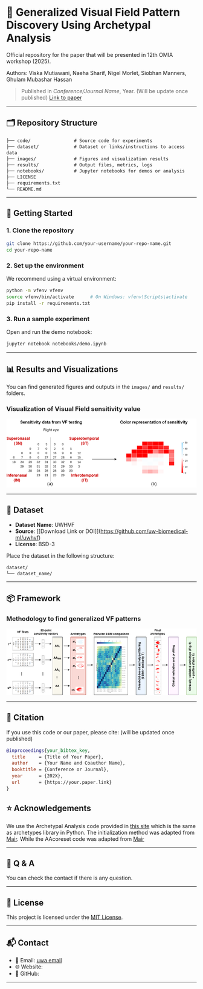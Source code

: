 # 📄 Generalized Visual Field Pattern Discovery Using Archetypal Analysis
Official repository for the paper that will be presented in 12th OMIA workshop (2025).

Authors: Viska Mutiawani, Naeha Sharif, Nigel Morlet, Siobhan Manners, Ghulam Mubashar Hassan 
> Published in *Conference/Journal Name*, Year.  (Will be update once published)
> [Link to paper](https://doi.org/xxx) 

---

## 🗂️ Repository Structure

```plaintext
├── code/                # Source code for experiments
├── dataset/             # Dataset or links/instructions to access data
├── images/              # Figures and visualization results
├── results/             # Output files, metrics, logs
├── notebooks/           # Jupyter notebooks for demos or analysis
├── LICENSE
├── requirements.txt
└── README.md
````

---

## 🚀 Getting Started

### 1. Clone the repository

```bash
git clone https://github.com/your-username/your-repo-name.git
cd your-repo-name
```

### 2. Set up the environment

We recommend using a virtual environment:

```bash
python -m vfenv vfenv
source vfenv/bin/activate      # On Windows: vfenv\Scripts\activate
pip install -r requirements.txt
```

### 3. Run a sample experiment

Open and run the demo notebook:

```bash
jupyter notebook notebooks/demo.ipynb
```

---

## 📊 Results and Visualizations

You can find generated figures and outputs in the `images/` and `results/` folders.

### Visualization of Visual Field sensitivity value

![Visual Field sensitivity value](images/VF.drawio.png)

---

## 📁 Dataset

* **Dataset Name**: UWHVF
* **Source**: [\[Download Link or DOI]](https://github.com/uw-biomedical-ml/uwhvf)
* **License**: BSD-3

Place the dataset in the following structure:

```plaintext
dataset/
└── dataset_name/

```

---

## 📦 Framework

### Methodology to find generalized VF patterns
![Methodology to find generalized VF patterns](images/methodology.drawio.png)


---

## 📜 Citation

If you use this code or our paper, please cite: (will be updated once published)

```bibtex
@inproceedings{your_bibtex_key,
  title     = {Title of Your Paper},
  author    = {Your Name and Coauthor Name},
  booktitle = {Conference or Journal},
  year      = {202X},
  url       = {https://your.paper.link}
}
```

## ⭐ Acknowledgements
We use the Archetypal Analysis code provided in [this site](https://researchdata.edu.au/archetypal-analysis-package/1424520) which is the same as archetypes library in Python.
The initialization method was adapted from [Mair](https://github.com/smair/archetypalanalysis-initialization). 
While the AAcoreset code was adapted from [Mair](https://github.com/smair/archetypalanalysis-coreset)

---

## 🤝 Q & A
You can check the contact if there is any question.

---

## 📄 License

This project is licensed under the [MIT License](LICENSE).

---

## 📬 Contact

* 📧 Email: [uwa email](mailto:viska.mutiawani@research.uwa.edu.au)
* 🌐 Website: 
* 🧑 GitHub: 

---



